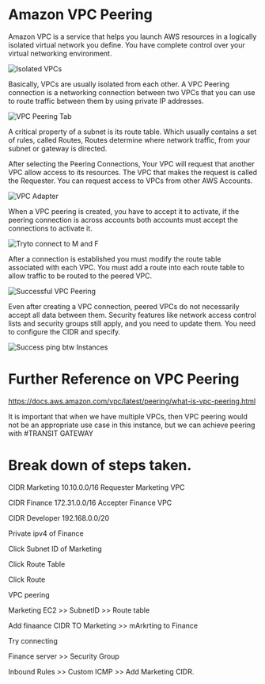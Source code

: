 # Amazon VPC Peering 

Amazon VPC is a service that helps you launch AWS resources in a logically isolated virtual network you define. You have complete control over your virtual networking environment.

![Isolated VPCs](https://github.com/Benn1440/VPC_Peering/assets/67696393/0494d760-2ac4-4a37-904b-9aa7f8c5dba2)


Basically, VPCs are usually isolated from each other. A VPC Peering connection is a networking connection between two VPCs that you can use to route traffic between them by using private IP addresses.

![VPC Peering Tab](https://github.com/Benn1440/VPC_Peering/assets/67696393/ecf78c75-79bf-4d69-bf88-486e1b03bd51)

A critical property of a subnet is its route table. Which usually contains a set of rules, called Routes, Routes determine where network traffic, from your subnet or gateway is directed. 

After selecting the Peering Connections, Your VPC will request that another VPC allow access to its resources. The VPC that makes the request is called the Requester. You can request access to VPCs from other AWS Accounts.

![VPC Adapter](https://github.com/Benn1440/VPC_Peering/assets/67696393/c5f49044-6352-4a9b-8e7e-8e48afce76dd)

When a VPC peering is created, you have to accept it to activate, if the peering connection is across accounts both accounts must accept the connections to activate it.

![Tryto connect to M and F](https://github.com/Benn1440/VPC_Peering/assets/67696393/71eb00d6-2c09-410a-ab57-1b4acf74e95c)

After a connection is established you must modify the route table associated with each VPC. You must add a route into each route table to allow traffic to be routed to the peered VPC.

![Successful VPC Peering](https://github.com/Benn1440/VPC_Peering/assets/67696393/a76d05c1-4aca-4598-a472-465a95609729)

Even after creating a VPC connection, peered VPCs do not necessarily accept all data between them.
Security features like network access control lists and security groups still apply, and you need to update them.
You need to configure the CIDR and specify.

![Success ping btw Instances](https://github.com/Benn1440/VPC_Peering/assets/67696393/63ca31ed-fc0a-46ff-89a4-d4834aed0d41)

# Further Reference on VPC Peering
https://docs.aws.amazon.com/vpc/latest/peering/what-is-vpc-peering.html

It is important that when we have multiple VPCs, then VPC peering would not be an appropriate use case in this instance, but we can achieve peering with #TRANSIT GATEWAY

# Break down of steps taken.

CIDR Marketing 10.10.0.0/16
Requester Marketing VPC

CIDR Finance 172.31.0.0/16
Accepter Finance VPC

CIDR Developer 192.168.0.0/20

Private ipv4 of Finance 

Click Subnet ID of Marketing 

Click Route Table

Click Route

VPC peering 

Marketing EC2 >> SubnetID >> Route table 

Add finaance CIDR TO Marketing >> mArkrting to Finance

Try connecting

Finance server >> Security Group

Inbound Rules >> Custom ICMP >>  Add Marketing CIDR.


